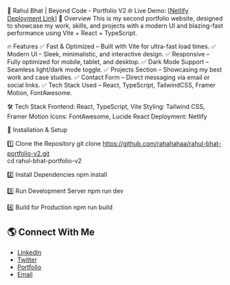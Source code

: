 🚀 Rahul Bhat | Beyond Code - Portfolio V2
🌐 Live Demo: [[Netlify Deployment Link](https://rahul-bhat-portfolio-v2.netlify.app/)]
📌 Overview
This is my second portfolio website, designed to showcase my work, skills, and projects with a modern UI and blazing-fast performance using Vite + React + TypeScript.

🔥 Features
✅ Fast & Optimized – Built with Vite for ultra-fast load times.
✅ Modern UI – Sleek, minimalistic, and interactive design.
✅ Responsive – Fully optimized for mobile, tablet, and desktop.
✅ Dark Mode Support – Seamless light/dark mode toggle.
✅ Projects Section – Showcasing my best work and case studies.
✅ Contact Form – Direct messaging via email or social links.
✅ Tech Stack Used – React, TypeScript, TailwindCSS, Framer Motion, FontAwesome.

🛠️ Tech Stack
Frontend: React, TypeScript, Vite
Styling: Tailwind CSS, Framer Motion
Icons: FontAwesome, Lucide React
Deployment: Netlify

🚀 Installation & Setup

1️⃣ Clone the Repository
git clone https://github.com/rahahahaa/rahul-bhat-portfolio-v2.git  
cd rahul-bhat-portfolio-v2

2️⃣ Install Dependencies
npm install

3️⃣ Run Development Server
npm run dev

4️⃣ Build for Production
npm run build

## 🌎 Connect With Me
- [LinkedIn](https://www.linkedin.com/in/rahulbhat06)
- [Twitter](https://x.com/RAHAHAHAA?t=fcm0IUmkMlWy2i6d6EB4jw&s=09)
- [Portfolio](https://https://rahul-bhat-portfolio-v2.netlify.app)
- [Email](mailto:rahulbhat7169@gmail.com)
